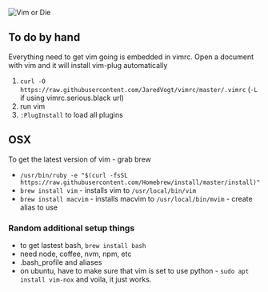 ![Vim or Die](http://ih0.redbubble.net/image.46056765.5518/flat,800x800,075,f-c,0,75,800,331.jpg)

## To do by hand
Everything need to get vim going is embedded in vimrc. Open a document with vim and it will install vim-plug automatically

1. `curl -O https://raw.githubusercontent.com/JaredVogt/vimrc/master/.vimrc` (`-L` if using vimrc.serious.black url)
2. run vim
3. `:PlugInstall` to load all plugins

## OSX
To get the latest version of vim - grab brew
* `/usr/bin/ruby -e "$(curl -fsSL https://raw.githubusercontent.com/Homebrew/install/master/install)"`
* `brew install vim` - installs vim to `/usr/local/bin/vim`
* `brew install macvim` - installs macvim to `/usr/local/bin/mvim` - create alias to use

### Random additional setup things

* to get lastest bash, `brew install bash`
* need node, coffee, nvm, npm, etc
* .bash_profile and aliases
* on ubuntu, have to make sure that vim is set to use python - `sudo apt install vim-nox` and voila, it just works.


